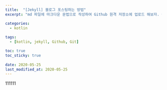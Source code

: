 ```yaml
---
title:  "[Jekyll] 블로그 포스팅하는 방법"
excerpt: "md 파일에 마크다운 문법으로 작성하여 Github 원격 저장소에 업로드 해보자. 에디터는 Visual Studio code 사용! 로컬 서버에서 확인도 해보자. "

categories:
  - kotlin
  
tags:
  - [kotlin, jekyll, Github, Git]

toc: true
toc_sticky: true
 
date: 2020-05-25
last_modified_at: 2020-05-25
---
```

111111